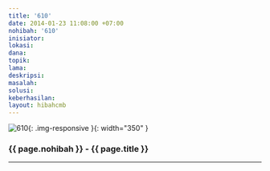 ```yaml
---
title: '610'
date: 2014-01-23 11:08:00 +07:00
nohibah: '610'
inisiator: 
lokasi: 
dana: 
topik: 
lama: 
deskripsi: 
masalah: 
solusi: 
keberhasilan: 
layout: hibahcmb
---
```


![610](/static/img/hibahcmb/610.png){: .img-responsive }{: width="350" }

### {{ page.nohibah }} - {{ page.title }}

---

